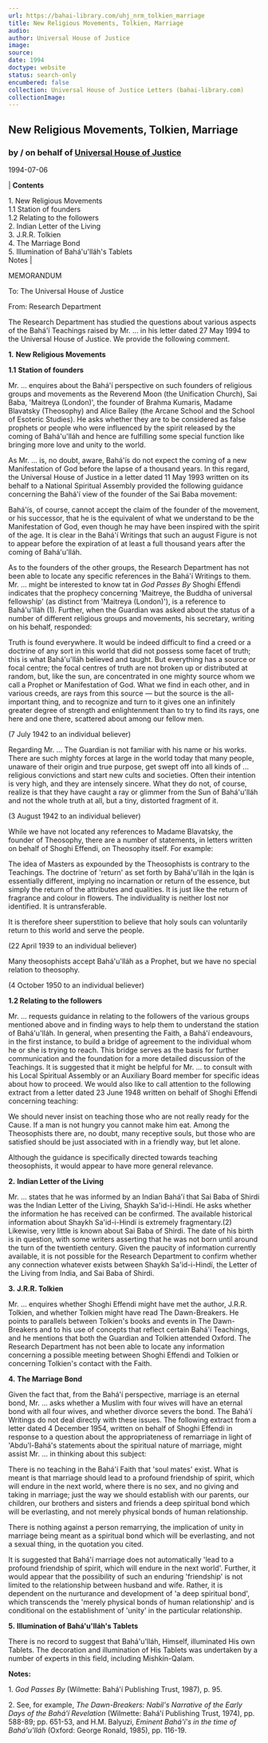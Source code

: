 ```yaml
---
url: https://bahai-library.com/uhj_nrm_tolkien_marriage
title: New Religious Movements, Tolkien, Marriage
audio: 
author: Universal House of Justice
image: 
source: 
date: 1994
doctype: website
status: search-only
encumbered: false
collection: Universal House of Justice Letters (bahai-library.com)
collectionImage: 
---
```



## New Religious Movements, Tolkien, Marriage

### by / on behalf of [Universal House of Justice](https://bahai-library.com/author/Universal+House+of+Justice)

1994-07-06


| **Contents**  
  
1\.   New Religious Movements  
1.1  Station of founders  
1.2  Relating to the followers  
2\.   Indian Letter of the Living  
3\.   J.R.R. Tolkien  
4\.   The Marriage Bond  
5\.   Illumination of Bahá'u'lláh's Tablets  
Notes |

MEMORANDUM

To: The Universal House of Justice

From: Research Department

The Research Department has studied the questions about various aspects of the Bahá'í Teachings raised by Mr. ... in his letter dated 27 May 1994 to the Universal House of Justice. We provide the following comment.

**1\.** **New Religious Movements**

**1.1** **Station of founders**

Mr. ... enquires about the Bahá'í perspective on such founders of religious groups and movements as the Reverend Moon (the Unification Church), Sai Baba, 'Maitreya (London)', the founder of Brahma Kumaris, Madame Blavatsky (Theosophy) and Alice Bailey (the Arcane School and the School of Esoteric Studies). He asks whether they are to be considered as false prophets or people who were influenced by the spirit released by the coming of Bahá'u'lláh and hence are fulfilling some special function like bringing more love and unity to the world.

As Mr. ... is, no doubt, aware, Bahá'ís do not expect the coming of a new Manifestation of God before the lapse of a thousand years. In this regard, the Universal House of Justice in a letter dated 11 May 1993 written on its behalf to a National Spiritual Assembly provided the following guidance concerning the Bahá'í view of the founder of the Sai Baba movement:

Bahá'ís, of course, cannot accept the claim of the founder of the movement, or his successor, that he is the equivalent of what we understand to be the Manifestation of God, even though he may have been inspired with the spirit of the age. It is clear in the Bahá'í Writings that such an august Figure is not to appear before the expiration of at least a full thousand years after the coming of Bahá'u'lláh.

As to the founders of the other groups, the Research Department has not been able to locate any specific references in the Bahá'í Writings to them. Mr. ... might be interested to know tat in _God Passes By_ Shoghi Effendi indicates that the prophecy concerning 'Maitreye, the Buddha of universal fellowship' (as distinct from 'Maitreya (London)'), is a reference to Bahá'u'lláh (1). Further, when the Guardian was asked about the status of a number of different religious groups and movements, his secretary, writing on his behalf, responded:

Truth is found everywhere. It would be indeed difficult to find a creed or a doctrine of any sort in this world that did not possess some facet of truth; this is what Bahá'u'lláh believed and taught. But everything has a source or focal centre; the focal centres of truth are not broken up or distributed at random, but, like the sun, are concentrated in one mighty source whom we call a Prophet or Manifestation of God. What we find in each other, and in various creeds, are rays from this source — but the source is the all-important thing, and to recognize and turn to it gives one an infinitely greater degree of strength and enlightenment than to try to find its rays, one here and one there, scattered about among our fellow men.

(7 July 1942 to an individual believer)

Regarding Mr. ... The Guardian is not familiar with his name or his works. There are such mighty forces at large in the world today that many people, unaware of their origin and true purpose, get swept off into all kinds of ... religious convictions and start new cults and societies. Often their intention is very high, and they are intensely sincere. What they do not, of course, realize is that they have caught a ray or glimmer from the Sun of Bahá'u'lláh and not the whole truth at all, but a tiny, distorted fragment of it.

(3 August 1942 to an individual believer)

While we have not located any references to Madame Blavatsky, the founder of Theosophy, there are a number of statements, in letters written on behalf of Shoghi Effendi, on Theosophy itself. For example:

The idea of Masters as expounded by the Theosophists is contrary to the Teachings. The doctrine of 'return' as set forth by Bahá'u'lláh in the Iqán is essentially different, implying no incarnation or return of the essence, but simply the return of the attributes and qualities. It is just like the return of fragrance and colour in flowers. The individuality is neither lost nor identified. It is untransferable.

It is therefore sheer superstition to believe that holy souls can voluntarily return to this world and serve the people.

(22 April 1939 to an individual believer)

Many theosophists accept Bahá'u'lláh as a Prophet, but we have no special relation to theosophy.

(4 October 1950 to an individual believer)

**1.2 Relating to the followers**

Mr. ... requests guidance in relating to the followers of the various groups mentioned above and in finding ways to help them to understand the station of Bahá'u'lláh. In general, when presenting the Faith, a Bahá'í endeavours, in the first instance, to build a bridge of agreement to the individual whom he or she is trying to reach. This bridge serves as the basis for further communication and the foundation for a more detailed discussion of the Teachings. It is suggested that it might be helpful for Mr. ... to consult with his Local Spiritual Assembly or an Auxiliary Board member for specific ideas about how to proceed. We would also like to call attention to the following extract from a letter dated 23 June 1948 written on behalf of Shoghi Effendi concerning teaching:

We should never insist on teaching those who are not really ready for the Cause. If a man is not hungry you cannot make him eat. Among the Theosophists there are, no doubt, many receptive souls, but those who are satisfied should be just associated with in a friendly way, but let alone.

Although the guidance is specifically directed towards teaching theosophists, it would appear to have more general relevance.

**2\.** **Indian Letter of the Living**

Mr. ... states that he was informed by an Indian Bahá'í that Sai Baba of Shirdi was the Indian Letter of the Living, Shaykh Sa'id-i-Hindí. He asks whether the information he has received can be confirmed. The available historical information about Shaykh Sa'id-i-Hindí is extremely fragmentary.(2) Likewise, very little is known about Sai Baba of Shirdi. The date of his birth is in question, with some writers asserting that he was not born until around the turn of the twentieth century. Given the paucity of information currently available, it is not possible for the Research Department to confirm whether any connection whatever exists between Shaykh Sa'id-i-Hindí, the Letter of the Living from India, and Sai Baba of Shirdi.

**3\.** **J.R.R. Tolkien**

Mr. ... enquires whether Shoghi Effendi might have met the author, J.R.R. Tolkien, and whether Tolkien might have read The Dawn-Breakers. He points to parallels between Tolkien's books and events in The Dawn-Breakers and to his use of concepts that reflect certain Bahá'í Teachings, and he mentions that both the Guardian and Tolkien attended Oxford. The Research Department has not been able to locate any information concerning a possible meeting between Shoghi Effendi and Tolkien or concerning Tolkien's contact with the Faith.

**4\.** **The Marriage Bond**

Given the fact that, from the Bahá'í perspective, marriage is an eternal bond, Mr. ... asks whether a Muslim with four wives will have an eternal bond with all four wives, and whether divorce severs the bond. The Bahá'í Writings do not deal directly with these issues. The following extract from a letter dated 4 December 1954, written on behalf of Shoghi Effendi in response to a question about the appropriateness of remarriage in light of 'Abdu'l-Bahá's statements about the spiritual nature of marriage, might assist Mr. ... in thinking about this subject:

There is no teaching in the Bahá'í Faith that 'soul mates' exist. What is meant is that marriage should lead to a profound friendship of spirit, which will endure in the next world, where there is no sex, and no giving and taking in marriage; just the way we should establish with our parents, our children, our brothers and sisters and friends a deep spiritual bond which will be everlasting, and not merely physical bonds of human relationship.

There is nothing against a person remarrying, the implication of unity in marriage being meant as a spiritual bond which will be everlasting, and not a sexual thing, in the quotation you cited.

It is suggested that Bahá'í marriage does not automatically 'lead to a profound friendship of spirit, which will endure in the next world'. Further, it would appear that the possibility of such an enduring 'friendship' is not limited to the relationship between husband and wife. Rather, it is dependent on the nurturance and development of 'a deep spiritual bond', which transcends the 'merely physical bonds of human relationship' and is conditional on the establishment of 'unity' in the particular relationship.

**5\.** **Illumination of Bahá'u'lláh's Tablets**

There is no record to suggest that Bahá'u'lláh, Himself, illuminated His own Tablets. The decoration and illumination of His Tablets was undertaken by a number of experts in this field, including Mishkín-Qalam.

**Notes:**

1\. _God Passes By_ (Wilmette: Bahá'í Publishing Trust, 1987), p. 95.

2\. See, for example, _The Dawn-Breakers: Nabil's Narrative of the Early Days of the Bahá'í Revelation_ (Wilmette: Bahá'í Publishing Trust, 1974), pp. 588-89; pp. 651-53, and H.M. Balyuzi, _Eminent Bahá'í's in the time of Bahá'u'lláh_ (Oxford: George Ronald, 1985), pp. 116-19.